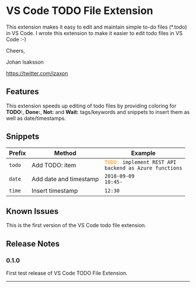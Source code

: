 # VS Code TODO File Extension

This extension makes it easy to edit and maintain simple to-do files (*.todo) in VS Code.
I wrote this extension to make it easier to edit todo files in VS Code :-)

Cheers,

Johan Isaksson

https://twitter.com/izaxon

## Features

This extension speeds up editing of todo files by providing coloring for **TODO:**, **Done:**, **Not:** and **Wait:** tags/keywords and snippets to insert them as well as date/timestamps.

## Snippets
|Prefix|Method|Example|
|---|---|---|
|<code>todo</code>|Add TODO: item|<code><span style="color:darkorange">TODO:</span> implement REST API backend as Azure functions</code>|
|<code>date</code>|Add date and timestamp|<code>2018-09-09<br>10:45-</code>|
|<code>time</code>|Insert timestamp|<code>12:30</code>|

## Known Issues

This is the first version of the VS Code todo file extension.

## Release Notes

### 0.1.0

First test release of VS Code TODO File Extension.

------------------------------------------------